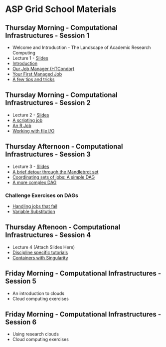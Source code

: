 # ASP Grid School Materials

## Thursday Morning - Computational Infrastructures - Session 1

   * Welcome and Introduction - The Landscape of Academic Research Computing
   * Lecture 1 - [Slides](https://github.com/opensciencegrid/dosar/blob/master/docs/Materials/RDA-Lecture1-2017.pdf)
   * [Introduction](https://github.com/opensciencegrid/dosar/blob/master/docs/Materials/01-Introduction.md) 
   * [Our Job Manager (HTCondor)](https://github.com/opensciencegrid/dosar/blob/master/docs/Materials/02-OurJobManager.md)
   * [Your First Managed Job](https://github.com/opensciencegrid/dosar/blob/master/docs/Materials/03-FirstManagedJob.md)
   * [A few tips and tricks](https://github.com/opensciencegrid/dosar/blob/master/docs/Materials/04-TipsandTricks.md)
   
## Thursday Morning - Computational Infrastructures - Session 2

   * Lecture 2 - [Slides](https://github.com/opensciencegrid/dosar/blob/master/docs/Materials/RDA-Lecture2-2017.pdf)
   * [A scripting job](https://github.com/opensciencegrid/dosar/blob/master/docs/Materials/05-ScriptingJob.md)
   * [An R Job](https://github.com/opensciencegrid/dosar/blob/master/docs/Materials/06-RJob.md)
   * [Working with file I/O](https://github.com/opensciencegrid/dosar/blob/master/docs/Materials/07-WorkingwithFiles.md)
   
## Thursday Afternoon - Computational Infrastructures - Session 3

   * Lecture 3 - [Slides](https://github.com/opensciencegrid/dosar/blob/master/docs/Materials/RDA-Lecture3-2017.pdf)
   * [A brief detour through the Mandlebrot set](https://github.com/opensciencegrid/dosar/blob/master/docs/Materials/08-Mandlebrot.md)
   * [Coordinating sets of jobs: A simple DAG](https://github.com/opensciencegrid/dosar/blob/master/docs/Materials/09-SimpleDAG.md)
   * [A more complex DAG](https://github.com/opensciencegrid/dosar/blob/master/docs/Materials/10-ComplexDAG.md)
   
### Challenge Exercises on DAGs

   * [Handling jobs that fail](https://github.com/opensciencegrid/dosar/blob/master/docs/Materials/11-HandlingFailure.md)
   * [Variable Substitution](https://github.com/opensciencegrid/dosar/blob/master/docs/Materials/12-VariableSubstitution.md)
   
## Thursday Aftenoon - Computational Infrastructures - Session 4

   * Lecture 4 (Attach Slides Here)
   * [Discipline specific tutorials](https://github.com/opensciencegrid/dosar/blob/master/docs/Materials/13-DisciplineTutorials.md)
   * [Containers with Singularity](https://github.com/opensciencegrid/dosar/blob/master/docs/Materials/14-Containers.md)
   
## Friday Morning - Computational Infrastructures - Session 5
   * An introduction to clouds
   * Cloud computing exercises
   
## Friday Morning - Computational Infrastructures - Session 6
   * Using research clouds
   * Cloud computing exercises
